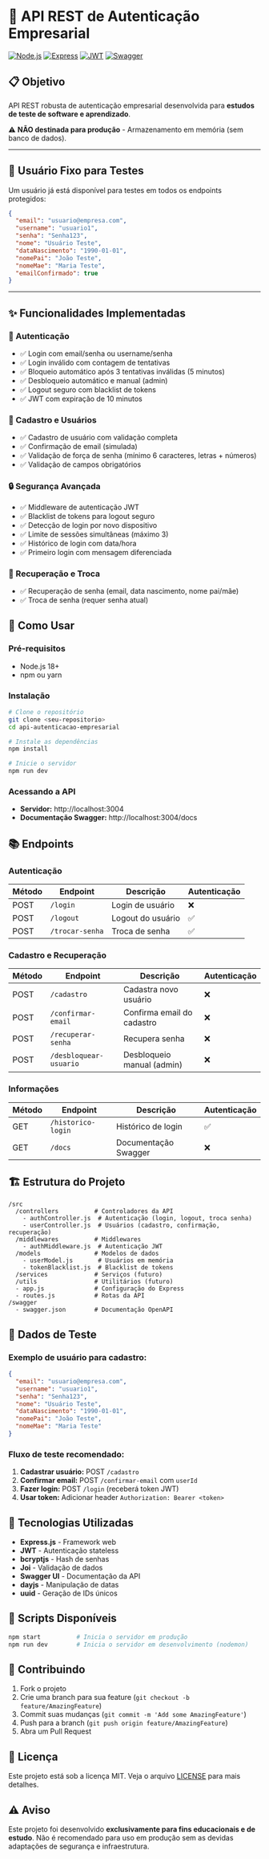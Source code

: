 # 🔐 API REST de Autenticação Empresarial

[![Node.js](https://img.shields.io/badge/Node.js-18+-green.svg)](https://nodejs.org/)
[![Express](https://img.shields.io/badge/Express-4.18+-blue.svg)](https://expressjs.com/)
[![JWT](https://img.shields.io/badge/JWT-Authentication-orange.svg)](https://jwt.io/)
[![Swagger](https://img.shields.io/badge/Swagger-Documentation-green.svg)](https://swagger.io/)

## 📋 Objetivo

API REST robusta de autenticação empresarial desenvolvida para **estudos de teste de software e aprendizado**. 

⚠️ **NÃO destinada para produção** - Armazenamento em memória (sem banco de dados).

---

## 👤 Usuário Fixo para Testes

Um usuário já está disponível para testes em todos os endpoints protegidos:

```json
{
  "email": "usuario@empresa.com",
  "username": "usuario1",
  "senha": "Senha123",
  "nome": "Usuário Teste",
  "dataNascimento": "1990-01-01",
  "nomePai": "João Teste",
  "nomeMae": "Maria Teste",
  "emailConfirmado": true
}
```

---

## ✨ Funcionalidades Implementadas

### 🔑 Autenticação
- ✅ Login com email/senha ou username/senha
- ✅ Login inválido com contagem de tentativas
- ✅ Bloqueio automático após 3 tentativas inválidas (5 minutos)
- ✅ Desbloqueio automático e manual (admin)
- ✅ Logout seguro com blacklist de tokens
- ✅ JWT com expiração de 10 minutos

### 👤 Cadastro e Usuários
- ✅ Cadastro de usuário com validação completa
- ✅ Confirmação de email (simulada)
- ✅ Validação de força de senha (mínimo 6 caracteres, letras + números)
- ✅ Validação de campos obrigatórios

### 🔒 Segurança Avançada
- ✅ Middleware de autenticação JWT
- ✅ Blacklist de tokens para logout seguro
- ✅ Detecção de login por novo dispositivo
- ✅ Limite de sessões simultâneas (máximo 3)
- ✅ Histórico de login com data/hora
- ✅ Primeiro login com mensagem diferenciada

### 🔄 Recuperação e Troca
- ✅ Recuperação de senha (email, data nascimento, nome pai/mãe)
- ✅ Troca de senha (requer senha atual)

## 🚀 Como Usar

### Pré-requisitos
- Node.js 18+ 
- npm ou yarn

### Instalação
```bash
# Clone o repositório
git clone <seu-repositorio>
cd api-autenticacao-empresarial

# Instale as dependências
npm install

# Inicie o servidor
npm run dev
```

### Acessando a API
- **Servidor:** http://localhost:3004
- **Documentação Swagger:** http://localhost:3004/docs

## 📚 Endpoints

### Autenticação
| Método | Endpoint | Descrição | Autenticação |
|--------|----------|-----------|--------------|
| POST | `/login` | Login de usuário | ❌ |
| POST | `/logout` | Logout do usuário | ✅ |
| POST | `/trocar-senha` | Troca de senha | ✅ |

### Cadastro e Recuperação
| Método | Endpoint | Descrição | Autenticação |
|--------|----------|-----------|--------------|
| POST | `/cadastro` | Cadastra novo usuário | ❌ |
| POST | `/confirmar-email` | Confirma email do cadastro | ❌ |
| POST | `/recuperar-senha` | Recupera senha | ❌ |
| POST | `/desbloquear-usuario` | Desbloqueio manual (admin) | ❌ |

### Informações
| Método | Endpoint | Descrição | Autenticação |
|--------|----------|-----------|--------------|
| GET | `/historico-login` | Histórico de login | ✅ |
| GET | `/docs` | Documentação Swagger | ❌ |

## 🏗️ Estrutura do Projeto

```
/src
  /controllers          # Controladores da API
    - authController.js  # Autenticação (login, logout, troca senha)
    - userController.js  # Usuários (cadastro, confirmação, recuperação)
  /middlewares          # Middlewares
    - authMiddleware.js  # Autenticação JWT
  /models               # Modelos de dados
    - userModel.js       # Usuários em memória
    - tokenBlacklist.js  # Blacklist de tokens
  /services             # Serviços (futuro)
  /utils                # Utilitários (futuro)
  - app.js              # Configuração do Express
  - routes.js           # Rotas da API
/swagger
  - swagger.json        # Documentação OpenAPI
```

## 🧪 Dados de Teste

### Exemplo de usuário para cadastro:
```json
{
  "email": "usuario@empresa.com",
  "username": "usuario1",
  "senha": "Senha123",
  "nome": "Usuário Teste",
  "dataNascimento": "1990-01-01",
  "nomePai": "João Teste",
  "nomeMae": "Maria Teste"
}
```

### Fluxo de teste recomendado:
1. **Cadastrar usuário:** POST `/cadastro`
2. **Confirmar email:** POST `/confirmar-email` com `userId`
3. **Fazer login:** POST `/login` (receberá token JWT)
4. **Usar token:** Adicionar header `Authorization: Bearer <token>`

## 🔧 Tecnologias Utilizadas

- **Express.js** - Framework web
- **JWT** - Autenticação stateless
- **bcryptjs** - Hash de senhas
- **Joi** - Validação de dados
- **Swagger UI** - Documentação da API
- **dayjs** - Manipulação de datas
- **uuid** - Geração de IDs únicos

## 📝 Scripts Disponíveis

```bash
npm start          # Inicia o servidor em produção
npm run dev        # Inicia o servidor em desenvolvimento (nodemon)
```

## 🤝 Contribuindo

1. Fork o projeto
2. Crie uma branch para sua feature (`git checkout -b feature/AmazingFeature`)
3. Commit suas mudanças (`git commit -m 'Add some AmazingFeature'`)
4. Push para a branch (`git push origin feature/AmazingFeature`)
5. Abra um Pull Request

## 📄 Licença

Este projeto está sob a licença MIT. Veja o arquivo [LICENSE](LICENSE) para mais detalhes.

## ⚠️ Aviso

Este projeto foi desenvolvido **exclusivamente para fins educacionais e de estudo**. Não é recomendado para uso em produção sem as devidas adaptações de segurança e infraestrutura. 